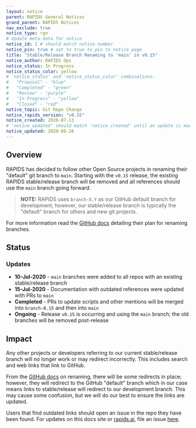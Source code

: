 ```yaml
---
layout: notice
parent: RAPIDS General Notices
grand_parent: RAPIDS Notices
nav_exclude: true
notice_type: rgn
# Update meta-data for notice
notice_id: 1 # should match notice number
notice_pin: true # set to true to pin to notice page
title: "Stable/Release Branch Renaming to 'main' in v0.15"
notice_author: RAPIDS Ops
notice_status: In Progress
notice_status_color: yellow
# 'notice_status' and 'notice_status_color' combinations:
#   "Proposal" - "blue"
#   "Completed" - "green"
#   "Review" - "purple"
#   "In Progress" - "yellow"
#   "Closed" - "red"
notice_topic: Git Repo Change
notice_rapids_version: "v0.15"
notice_created: 2020-07-13
# 'notice_updated' should match 'notice_created' until an update is made
notice_updated: 2020-08-26
---
```


## Overview

RAPIDS has decided to follow other Open Source projects in renaming their "default" git branch to `main`. Starting with the `v0.15` release, the existing RAPIDS stable/release branch will be removed and all references should use the `main` branch going forward.

>**NOTE:** RAPIDS uses `branch-X.Y` as our GitHub default branch for development; however, our stable/release branch is typically the "default" branch for others and new git projects.

For more information read the [GitHub docs](https://github.com/github/renaming/) detailing their plan for renaming branches.

## Status

### Updates

- **10-Jul-2020** - `main` branches were added to all repos with an existing stable/release branch
- **15-Jul-2020** - Documentation with outdated references were updated with PRs to `main`
- **Completed** - PRs to update scripts and other mentions will be merged into `branch-0.15` and then into `main`
- **Ongoing** - Release `v0.15` is occurring and using the `main` branch; the old branches will be removed post-release

## Impact

Any other projects or developers referring to our current stable/release branch will no longer work or may redirect incorrectly. This includes search and web links that link to GitHub.

From the [GitHub docs](https://github.com/github/renaming/) on renaming, there will be some redirects in place; however, they will redirect to the GitHub "default" branch which in our case means links to stable/release will redirect to our development branch. This may cause some confusion, but we will do our best to ensure the links are updated.

Users that find outdated links should open an issue in the repo they have been found. For updates on this docs site or [rapids.ai](https://rapids.ai), file an issue [here](https://github.com/rapidsai/docs/issues/new/choose).
